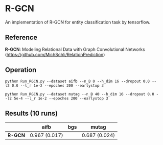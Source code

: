 # R-GCN
An implementation of R-GCN for entity classification task by tensorflow.

## Reference
**R-GCN**: Modeling Relational Data with Graph Convolutional Networks (https://github.com/MichSchli/RelationPrediction)   

## Operation
```
python Run_RGCN.py --dataset aifb --n_B 0 --h_dim 16 --dropout 0.0 --l2 0.0 --l_r 1e-2 --epoches 200 --earlystop 3
```

```
python Run_RGCN.py --dataset mutag --n_B 40 --h_dim 16 --dropout 0.0 --l2 5e-4 --l_r 1e-2 --epoches 200 --earlystop 3
```

## Results (10 runs)                    
|         |    **aifb**   |    **bgs**    |   **mutag**   |  
|    --   |      --       |      --       |      --       |  
|**R-GCN**| 0.967 (0.017) |               | 0.687 (0.024) |     

